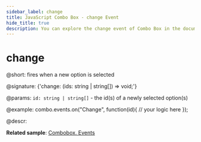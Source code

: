 ```yaml
---
sidebar_label: change
title: JavaScript Combo Box - change Event 
hide_title: true
description: You can explore the change event of Combo Box in the documentation of the DHTMLX JavaScript UI library. Browse developer guides and API reference, try out code examples and live demos, and download a free 30-day evaluation version of DHTMLX Suite 7.
---
```

 
# change

@short: fires when a new option is selected

@signature: {'change: (ids: string | string[]) => void;'}

@params:
`id: string | string[]` - the id(s) of a newly selected option(s)

@example:
combo.events.on("Change", function(id){
    // your logic here
});

@descr:

**Related sample**: [Combobox. Events](https://snippet.dhtmlx.com/n70eqx5l)
